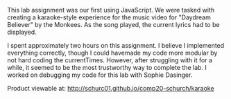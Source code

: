 This lab assignment was our first using JavaScript. We were tasked with creating a karaoke-style experience for the music video for "Daydream Believer" by the Monkees. As the song played, the current lyrics had to be displayed.

I spent approximately two hours on this assignment. I believe I implemented
everything correctly, though I could havemade my code more modular by not
hard coding the currentTimes. However, after struggling with it for a while,
it seemed to be the most trustworthy way to complete the lab. I worked on
debugging my code for this lab with Sophie Dasinger.

Product viewable at: http://schurc01.github.io/comp20-schurch/karaoke
